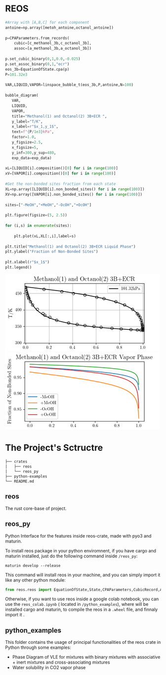 # REOS 

```py
#Array with [A,B,C] for each component
antoine=np.array([metoh_antoine,octanol_antoine])

p=CPAParameters.from_records(
    cubic=[c_methanol_3b,c_octanol_3b],
    assoc=[a_methanol_3b,a_octanol_3b])

p.set_cubic_binary(0,1,0.0,-0.025)
p.set_assoc_binary(0,1,"ecr")
eos_3b=EquationOfState.cpa(p)
P=101.32e3

VAR,LIQUID,VAPOR=linspace_bubble_t(eos_3b,P,antoine,N=100)

bubble_diagram(
   VAR,
   LIQUID,
   VAPOR,
   title="Methanol(1) and Octanol(2) 3B+ECR ",
   y_label="T/K",
   x_label=r"$x_1,y_1$",
   text=f"{P/1e3}kPa",
   factor=1.0,
   y_figsize=2.5,
   x_figsize=5,
   y_inf=300,y_sup=480,
   exp_data=exp_data)

xL=[LIQUID[i].composition()[0] for i in range(100)]
xV=[VAPOR[i].composition()[0] for i in range(100)]

#Get the non-bonded sites fraction from each state
XL=np.array([LIQUID[i].non_bonded_sites() for i in range(100)])
XV=np.array([VAPOR[i].non_bonded_sites() for i in range(100)])

sites=["-MeOH","+MeOH","-OcOH","+OcOH"]

plt.figure(figsize=(5, 2.5))

for (i,s) in enumerate(sites):

    plt.plot(xL,XL[:,i],label=s)

plt.title("Methanol(1) and Octanol(2) 3B+ECR Liquid Phase")
plt.ylabel("Fraction of Non-Bonded Sites")

plt.xlabel(r"$x_1$") 
plt.legend()

```
![alt text](<python_examples/phase_diagram_plot/Methanol(1) and Octanol(2) 3B+ECR .png>)
![alt text](python_examples/xassoc_plot/Methanol(1)_and_Octanol(2)_3B+ECR_VaporPhase.png)

# The Project's Sctructre

```
├── crates
│   ├── reos
│   └── reos_py
├── python-examples
└── README.md
```

## reos

The rust core-base of project.

## reos_py 
Python Interface for the features inside reos-crate, made with pyo3 and maturin.

To install reos package in your python enviromnent, if you have cargo and maturin installed, just do the following command inside ```/reos_py```:

```
maturin develop --release
```
This command will install reos in your machine, and you can simply import it like any other python module:

```py
from reos.reos import EquationOfState,State,CPAParameters,CubicRecord,AssociationRecord

```
Otherwise, if you want to use reos inside a google colab notebook, you can use the ```reos_colab.ipynb``` ( located in ```/python_examples```), where will be installed cargo and maturin, to compile the reos in a ```.wheel``` file, and finnaly import it .


## python_examples

This folder contains the usage of principal functionalities of the reos crate in Python through some examples:

- Phase Diagram of VLE for mixtures with binary mixtures with associative + inert mixtures and cross-associating mixtures
- Water solubility in CO2 vapor phase

